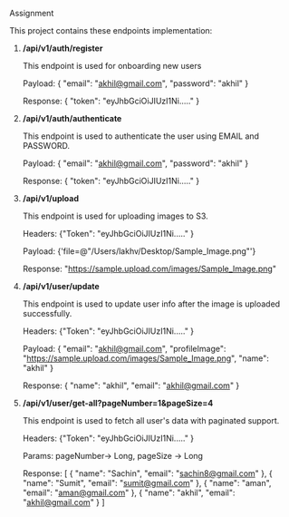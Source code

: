 Assignment

This project contains these endpoints implementation:
1. **/api/v1/auth/register**

   This endpoint is used for onboarding new users

   Payload: {
    "email": "akhil@gmail.com",
    "password": "akhil"
   }

   Response: {
     "token": "eyJhbGciOiJIUzI1Ni....."
   }

2. **/api/v1/auth/authenticate**

   This endpoint is used to authenticate the user using EMAIL and PASSWORD.

   Payload: {
    "email": "akhil@gmail.com",
    "password": "akhil"
   }

   Response: {
     "token": "eyJhbGciOiJIUzI1Ni....."
   }

3. **/api/v1/upload**

   This endpoint is used for uploading images to S3.

   Headers: {"Token": "eyJhbGciOiJIUzI1Ni....." }
  
   Payload: {'file=@"/Users/lakhv/Desktop/Sample_Image.png"'}
  
   Response: "https://sample.upload.com/images/Sample_Image.png"

4. **/api/v1/user/update**

   This endpoint is used to update user info after the image is uploaded successfully.

   Headers: {"Token": "eyJhbGciOiJIUzI1Ni....." }
  
   Payload: {
           "email": "akhil@gmail.com",
           "profileImage": "https://sample.upload.com/images/Sample_Image.png",
           "name": "akhil"
    }
  
    Response: {
            "name": "akhil",
            "email": "akhil@gmail.com"
    }

 5. **/api/v1/user/get-all?pageNumber=1&pageSize=4** 

    This endpoint is used to fetch all user's data with paginated support.

    Headers: {"Token": "eyJhbGciOiJIUzI1Ni....." }

    Params: pageNumber-> Long, pageSize -> Long

    Response: [
        {
            "name": "Sachin",
            "email": "sachin8@gmail.com"
        },
        {
            "name": "Sumit",
            "email": "sumit@gmail.com"
        },
        {
            "name": "aman",
            "email": "aman@gmail.com"
        },
        {
            "name": "akhil",
            "email": "akhil@gmail.com"
        }
    ]
    

   
